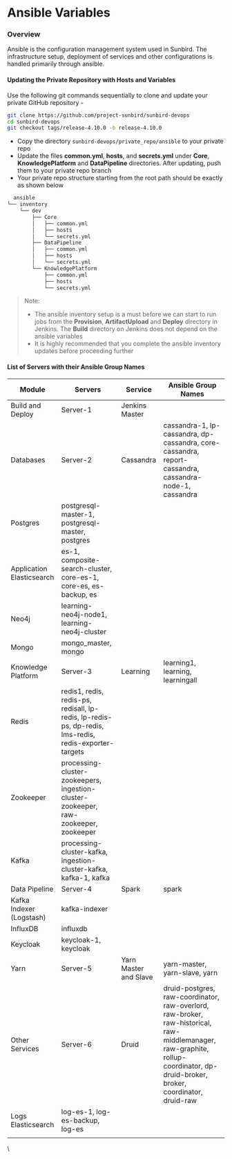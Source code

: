 # Ansible Variables

### Overview <a href="#overview" id="overview"></a>

Ansible is the configuration management system used in Sunbird. The infrastructure setup, deployment of services and other configurations is handled primarily through ansible.

#### Updating the Private Repository with Hosts and Variables <a href="#updating-the-private-repository-with-hosts-and-variables" id="updating-the-private-repository-with-hosts-and-variables"></a>

Use the following git commands sequentially to clone and update your private GitHub repository -

```bash
git clone https://github.com/project-sunbird/sunbird-devops
cd sunbird-devops
git checkout tags/release-4.10.0 -b release-4.10.0
```

* Copy the directory `sunbird-devops/private_repo/ansible` to your private repo
* Update the files **common.yml**, **hosts**, and **secrets.yml** under **Core**, **KnowledgePlatform** and **DataPipeline** directories. After updating, push them to your private repo branch
* Your private repo structure starting from the root path should be exactly as shown below

```bash
  ansible
└── inventory
    └── dev
        ├── Core
        │   ├── common.yml
        │   ├── hosts
        │   └── secrets.yml
        ├── DataPipeline
        │   ├── common.yml
        │   ├── hosts
        │   └── secrets.yml
        └── KnowledgePlatform
            ├── common.yml
            ├── hosts
            └── secrets.yml
```

> Note:
>
> * The ansible inventory setup is a must before we can start to run jobs from the **Provision**, **ArtifactUpload** and **Deploy** directory in Jenkins. The **Build** directory on Jenkins does not depend on the ansible variables
> * It is highly recommended that you complete the ansible inventory updates before proceeding further

#### List of Servers with their Ansible Group Names <a href="#list-of-servers-with-their-ansible-group-names" id="list-of-servers-with-their-ansible-group-names"></a>

| Module                    | Servers                                                                                               | Service               | Ansible Group Names                                                                                                                                                             |
| ------------------------- | ----------------------------------------------------------------------------------------------------- | --------------------- | ------------------------------------------------------------------------------------------------------------------------------------------------------------------------------- |
| Build and Deploy          | Server-1                                                                                              | Jenkins Master        |                                                                                                                                                                                 |
| Databases                 | Server-2                                                                                              | Cassandra             | cassandra-1, lp-cassandra, dp-cassandra, core-cassandra, report-cassandra, cassandra-node-1, cassandra                                                                          |
| Postgres                  | postgresql-master-1, postgresql-master, postgres                                                      |                       |                                                                                                                                                                                 |
| Application Elasticsearch | es-1, composite-search-cluster, core-es-1, core-es, es-backup, es                                     |                       |                                                                                                                                                                                 |
| Neo4j                     | learning-neo4j-node1, learning-neo4j-cluster                                                          |                       |                                                                                                                                                                                 |
| Mongo                     | mongo\_master, mongo                                                                                  |                       |                                                                                                                                                                                 |
| Knowledge Platform        | Server-3                                                                                              | Learning              | learning1, learning, learningall                                                                                                                                                |
| Redis                     | redis1, redis, redis-ps, redisall, lp-redis, lp-redis-ps, dp-redis, lms-redis, redis-exporter-targets |                       |                                                                                                                                                                                 |
| Zookeeper                 | processing-cluster-zookeepers, ingestion-cluster-zookeeper, raw-zookeeper, zookeeper                  |                       |                                                                                                                                                                                 |
| Kafka                     | processing-cluster-kafka, ingestion-cluster-kafka, kafka-1, kafka                                     |                       |                                                                                                                                                                                 |
| Data Pipeline             | Server-4                                                                                              | Spark                 | spark                                                                                                                                                                           |
| Kafka Indexer (Logstash)  | kafka-indexer                                                                                         |                       |                                                                                                                                                                                 |
| InfluxDB                  | influxdb                                                                                              |                       |                                                                                                                                                                                 |
| Keycloak                  | keycloak-1, keycloak                                                                                  |                       |                                                                                                                                                                                 |
| Yarn                      | Server-5                                                                                              | Yarn Master and Slave | yarn-master, yarn-slave, yarn                                                                                                                                                   |
| Other Services            | Server-6                                                                                              | Druid                 | druid-postgres, raw-coordinator, raw-overlord, raw-broker, raw-historical, raw-middlemanager, raw-graphite, rollup-coordinator, dp-druid-broker, broker, coordinator, druid-raw |
| Logs Elasticsearch        | log-es-1, log-es-backup, log-es                                                                       |                       |                                                                                                                                                                                 |
|                           |                                                                                                       |                       |                                                                                                                                                                                 |

\\
